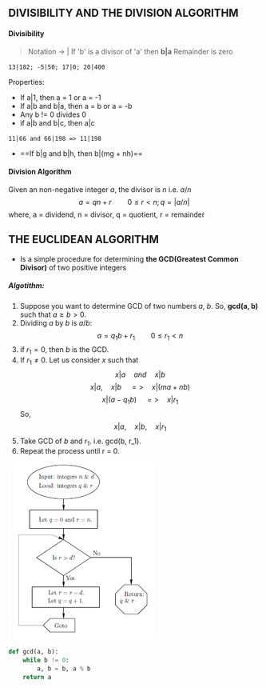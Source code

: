 ## DIVISIBILITY AND THE DIVISION ALGORITHM

#### Divisibility
> Notation -> |
> If 'b' is a divisor of 'a' then **b|a**
> Remainder is zero
```
13|182; -5|50; 17|0; 20|400
```

Properties:
* If a|1, then a = 1 or a = -1
* If a|b and b|a, then a = b or a = -b
* Any b != 0 divides 0
* if a|b and b|c, then a|c
```
11|66 and 66|198 => 11|198
```
* ==If b|g and b|h, then b|(mg + nh)==

#### Division Algorithm
Given an non-negative integer *a*, the divisor is *n* i.e. $a/n$
$$ a = qn + r \qquad 0 \le r \lt n; q = |a/n| $$
where,
a = dividend, n = divisor, q = quotient, r = remainder


## THE EUCLIDEAN ALGORITHM
- Is a simple procedure for determining **the GCD(Greatest Common Divisor)** of two positive integers
##### Algotithm:
1. Suppose you want to determine GCD of two numbers $a$, $b$. So, **gcd(a, b)** such that  $a \ge b \gt 0$. 
2. Dividing $a$ by $b$ is $a/b$:
$$ a = q_1b + r_1 \qquad 0 \le r_1 \lt n $$
3. if $r_1 = 0$, then $b$ is the GCD.
4. If $r_1 \ne 0$. Let us consider $x$ such that
$$ x|a \quad and \quad x|b $$
$$ x|a,\quad x|b \quad => \quad x|(ma + nb) $$
$$ x|(a - q_1b) \quad => \quad x|r_1 $$
So,
$$ x|a, \quad x|b, \quad x|r_1 $$
5. Take GCD of $b$ and $r_1$. i.e. gcd(b, r_1). 
6. Repeat the process until r = 0.

![alt euclidean algorithm](../assets/euclidean_algorithm.png)
```python
def gcd(a, b):
    while b != 0:
        a, b = b, a % b
    return a
```

